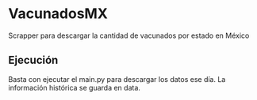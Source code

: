 # VacunadosMX
Scrapper para descargar la cantidad de vacunados por estado en México

## Ejecución
Basta con ejecutar el main.py para descargar los datos ese día. La información histórica se guarda en data. 
